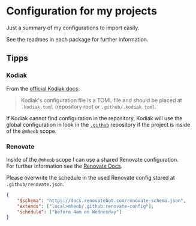 # Configuration for my projects

Just a summary of my configurations to import easily.

See the readmes in each package for further information.

## Tipps

### Kodiak

From the [official Kodiak docs](https://kodiakhq.com/docs/config-reference):

> Kodiak's configuration file is a TOML file and should be placed at `.kodiak.toml` (repository root or `.github/.kodiak.toml`.

If Kodiak cannot find configuration in the repository, Kodiak will use the global configuration in look in the
[`.github`](https://github.com/mheob/.github) repository if the project is inside of the `@mheob` scope.

### Renovate

Inside of the `@mheob` scope I can use a shared Renovate configuration.\
For further information see the [Renovate Docs](https://docs.renovatebot.com/config-presets).

Please overwrite the schedule in the used Renovate config stored at `.github/renovate.json`.

```json
{
	"$schema": "https://docs.renovatebot.com/renovate-schema.json",
	"extends": ["local>mheob/.github:renovate-config"],
	"schedule": ["before 4am on Wednesday"]
}
```
